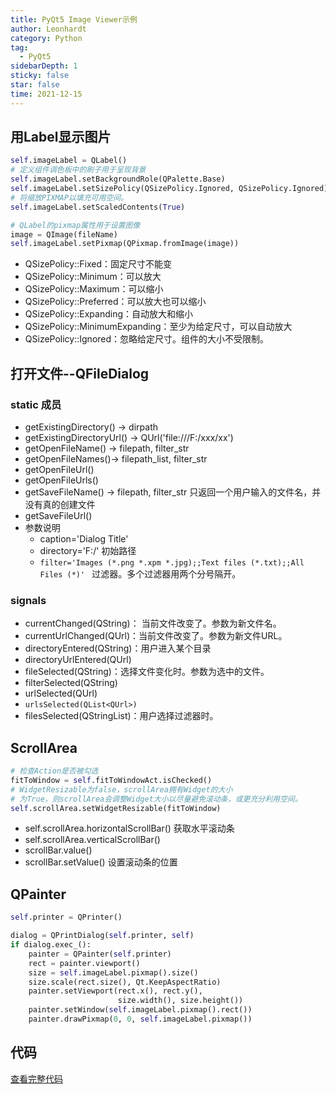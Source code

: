 ```yaml
---
title: PyQt5 Image Viewer示例
author: Leonhardt
category: Python
tag:
  - PyQt5
sidebarDepth: 1
sticky: false
star: false
time: 2021-12-15
---
```


## 用Label显示图片
```python
self.imageLabel = QLabel()
# 定义组件调色板中的刷子用于呈现背景
self.imageLabel.setBackgroundRole(QPalette.Base)
self.imageLabel.setSizePolicy(QSizePolicy.Ignored, QSizePolicy.Ignored)
# 将缩放PIXMAP以填充可用空间。
self.imageLabel.setScaledContents(True)

# QLabel的pixmap属性用于设置图像
image = QImage(fileName)
self.imageLabel.setPixmap(QPixmap.fromImage(image))
```
- QSizePolicy::Fixed：固定尺寸不能变
- QSizePolicy::Minimum：可以放大
- QSizePolicy::Maximum：可以缩小
- QSizePolicy::Preferred：可以放大也可以缩小
- QSizePolicy::Expanding：自动放大和缩小
- QSizePolicy::MinimumExpanding：至少为给定尺寸，可以自动放大
- QSizePolicy::Ignored：忽略给定尺寸。组件的大小不受限制。

## 打开文件--QFileDialog
### static 成员
- getExistingDirectory() -> dirpath
- getExistingDirectoryUrl() -> QUrl('file:///F:/xxx/xx')
- getOpenFileName() -> filepath, filter_str
- getOpenFileNames()-> filepath_list, filter_str
- getOpenFileUrl()
- getOpenFileUrls()
- getSaveFileName() -> filepath, filter_str 只返回一个用户输入的文件名，并没有真的创建文件
- getSaveFileUrl()
- 参数说明
    - caption='Dialog Title'
    - directory='F:/' 初始路径
    - `filter='Images (*.png *.xpm *.jpg);;Text files (*.txt);;All Files (*)' ` 过滤器。多个过滤器用两个分号隔开。

### signals
- currentChanged(QString)： 当前文件改变了。参数为新文件名。
- currentUrlChanged(QUrl)：当前文件改变了。参数为新文件URL。
- directoryEntered(QString)：用户进入某个目录
- directoryUrlEntered(QUrl)
- fileSelected(QString)：选择文件变化时。参数为选中的文件。
- filterSelected(QString)
- urlSelected(QUrl)
- `urlsSelected(QList<QUrl>)`
- filesSelected(QStringList)：用户选择过滤器时。

## ScrollArea
```python
# 检查Action是否被勾选
fitToWindow = self.fitToWindowAct.isChecked() 
# WidgetResizable为false，scrollArea拥有Widget的大小
# 为True，则scrollArea会调整Widget大小以尽量避免滚动条，或更充分利用空间。
self.scrollArea.setWidgetResizable(fitToWindow)
```
- self.scrollArea.horizontalScrollBar() 获取水平滚动条
- self.scrollArea.verticalScrollBar()
- scrollBar.value()
- scrollBar.setValue() 设置滚动条的位置

## QPainter
```python
self.printer = QPrinter()

dialog = QPrintDialog(self.printer, self)
if dialog.exec_():
    painter = QPainter(self.printer)
    rect = painter.viewport()
    size = self.imageLabel.pixmap().size()
    size.scale(rect.size(), Qt.KeepAspectRatio)
    painter.setViewport(rect.x(), rect.y(),
                        size.width(), size.height())
    painter.setWindow(self.imageLabel.pixmap().rect())
    painter.drawPixmap(0, 0, self.imageLabel.pixmap())
```

## 代码
[查看完整代码](https://gist.github.com/acbetter/32c575803ec361c3e82064e60db4e3e0)